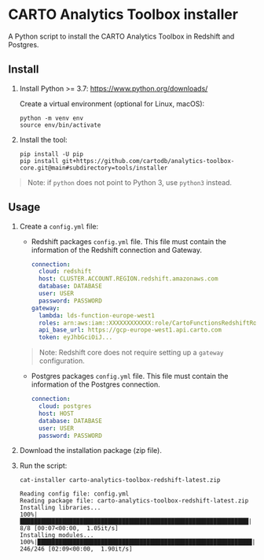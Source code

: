 # CARTO Analytics Toolbox installer

A Python script to install the CARTO Analytics Toolbox in Redshift and Postgres.

## Install

1. Install Python >= 3.7: https://www.python.org/downloads/

    Create a virtual environment (optional for Linux, macOS):

    ```
    python -m venv env
    source env/bin/activate
    ```

2. Install the tool:

    ```
    pip install -U pip
    pip install git+https://github.com/cartodb/analytics-toolbox-core.git@main#subdirectory=tools/installer
    ```

> Note: if `python` does not point to Python 3, use `python3` instead.

## Usage

1. Create a `config.yml` file:

    - Redshift packages `config.yml` file. This file must contain the information of the Redshift connection and Gateway.
        ```yml
        connection:
          cloud: redshift
          host: CLUSTER.ACCOUNT.REGION.redshift.amazonaws.com
          database: DATABASE
          user: USER
          password: PASSWORD
        gateway:
          lambda: lds-function-europe-west1
          roles: arn:aws:iam::XXXXXXXXXXXX:role/CartoFunctionsRedshiftRole,arn:aws:iam::000955892807:role/CartoFunctionsRole
          api_base_url: https://gcp-europe-west1.api.carto.com
          token: eyJhbGciOiJ...
        ```

    > Note: Redshift core does not require setting up a `gateway` configuration.

    - Postgres packages `config.yml` file. This file must contain the information of the Postgres connection.
        ```yml
        connection:
          cloud: postgres
          host: HOST
          database: DATABASE
          user: USER
          password: PASSWORD
        ```

2. Download the installation package (zip file).

3. Run the script:

    ```
    cat-installer carto-analytics-toolbox-redshift-latest.zip
    ```

    ```
    Reading config file: config.yml
    Reading package file: carto-analytics-toolbox-redshift-latest.zip
    Installing libraries...
    100%|█████████████████████████████████████████████████████████████████| 8/8 [00:07<00:00,  1.05it/s]
    Installing modules...
    100%|█████████████████████████████████████████████████████████████| 246/246 [02:09<00:00,  1.90it/s]
    ```
